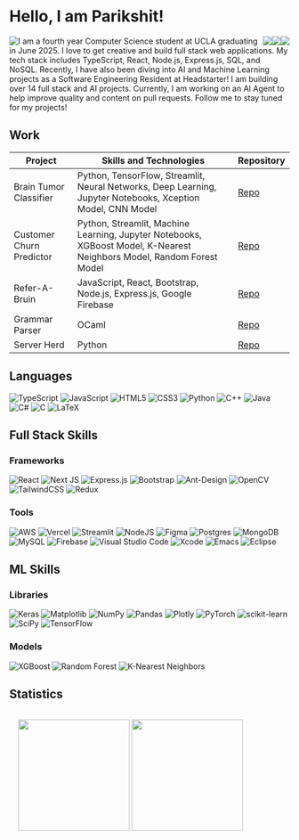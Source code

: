 # Hello, I am Parikshit!

<div>
  <span style="float: left">
    <a href="https://www.linkedin.com/in/parikshit-sood" target="_blank">
      <img src="https://img.shields.io/badge/-LinkedIn-0072b1?&style=for-the-badge&logo=linkedin&logoColor=white" />
    </a>
  </span>
  <span style="float: right">
    <a href="https://drive.google.com/file/d/1ylOQJcL13xvHvskYRcyUESf3RcMq5y1S/view?usp=sharing" target="_blank">
      <img src="https://img.shields.io/badge/-Resume-f2336f?&style=for-the-badge&logoColor=white" />
    </a>
  </span>
  <span style="float: right">
    <a href="http://parikshitsood.com" target="_blank">
      <img src="https://img.shields.io/badge/-Website-199064?&style=for-the-badge&logoColor=white" />
    </a>
  </span>
  <span style="float: right">
    <a href="https://substack.com/@theparkster" target="_blank">
      <img src="https://img.shields.io/badge/-Substack-FFA500?&style=for-the-badge&logoColor=white" />
    </a>
  </span>
</div>

I am a fourth year Computer Science student at UCLA graduating in June 2025. I love to get creative and build full stack web applications. My tech stack includes TypeScript, React, Node.js, Express.js, SQL, and NoSQL. Recently, I have also been diving into AI and Machine Learning projects as a Software Engineering Resident at Headstarter! I am building over 14 full stack and AI projects. Currently, I am working on an AI Agent to help improve quality and content on pull requests. Follow me to stay tuned for my projects!

## Work

| Project | Skills and Technologies | Repository  |
|------|-------------------------|-------------|
| Brain Tumor Classifier | Python, TensorFlow, Streamlit, Neural Networks, Deep Learning, Jupyter Notebooks, Xception Model, CNN Model | [Repo](https://github.com/parky-sood/Brain-Tumor-Classifier) |
| Customer Churn Predictor | Python, Streamlit, Machine Learning, Jupyter Notebooks, XGBoost Model, K-Nearest Neighbors Model, Random Forest Model | [Repo](https://github.com/parky-sood/Customer_Churn_Predictor) |
| Refer-A-Bruin | JavaScript, React, Bootstrap, Node.js, Express.js, Google Firebase | [Repo](https://github.com/parky-sood/refer-a-bruin)
| Grammar Parser | OCaml | [Repo](https://github.com/parky-sood/grammar-parser) |
| Server Herd | Python | [Repo](https://github.com/parky-sood/server-herd) |

## Languages

![TypeScript](https://img.shields.io/badge/typescript-%23007ACC.svg?style=for-the-badge&logo=typescript&logoColor=white) ![JavaScript](https://img.shields.io/badge/javascript-%23323330.svg?style=for-the-badge&logo=javascript&logoColor=%23F7DF1E) ![HTML5](https://img.shields.io/badge/html5-%23E34F26.svg?style=for-the-badge&logo=html5&logoColor=white) ![CSS3](https://img.shields.io/badge/css3-%231572B6.svg?style=for-the-badge&logo=css3&logoColor=white) ![Python](https://img.shields.io/badge/python-3670A0?style=for-the-badge&logo=python&logoColor=ffdd54) ![C++](https://img.shields.io/badge/c++-%2300599C.svg?style=for-the-badge&logo=c%2B%2B&logoColor=white) ![Java](https://img.shields.io/badge/java-%23ED8B00.svg?style=for-the-badge&logo=openjdk&logoColor=white) ![C#](https://img.shields.io/badge/c%23-%23239120.svg?style=for-the-badge&logo=csharp&logoColor=white) ![C](https://img.shields.io/badge/c-%2300599C.svg?style=for-the-badge&logo=c&logoColor=white) ![LaTeX](https://img.shields.io/badge/latex-%23008080.svg?style=for-the-badge&logo=latex&logoColor=white) 

## Full Stack Skills
### Frameworks

![React](https://img.shields.io/badge/react-%2320232a.svg?style=for-the-badge&logo=react&logoColor=%2361DAFB) ![Next JS](https://img.shields.io/badge/Next-black?style=for-the-badge&logo=next.js&logoColor=white) ![Express.js](https://img.shields.io/badge/express.js-%23404d59.svg?style=for-the-badge&logo=express&logoColor=%2361DAFB) ![Bootstrap](https://img.shields.io/badge/bootstrap-%238511FA.svg?style=for-the-badge&logo=bootstrap&logoColor=white) ![Ant-Design](https://img.shields.io/badge/-AntDesign-%230170FE?style=for-the-badge&logo=ant-design&logoColor=white) ![OpenCV](https://img.shields.io/badge/opencv-%23white.svg?style=for-the-badge&logo=opencv&logoColor=white) ![TailwindCSS](https://img.shields.io/badge/tailwindcss-%2338B2AC.svg?style=for-the-badge&logo=tailwind-css&logoColor=white) ![Redux](https://img.shields.io/badge/redux-%23593d88.svg?style=for-the-badge&logo=redux&logoColor=white)

### Tools

![AWS](https://img.shields.io/badge/AWS-%23FF9900.svg?style=for-the-badge&logo=amazon-aws&logoColor=white) ![Vercel](https://img.shields.io/badge/vercel-%23000000.svg?style=for-the-badge&logo=vercel&logoColor=white) ![Streamlit](https://img.shields.io/badge/Streamlit-%23FE4B4B.svg?style=for-the-badge&logo=streamlit&logoColor=white) ![NodeJS](https://img.shields.io/badge/node.js-6DA55F?style=for-the-badge&logo=node.js&logoColor=white) ![Figma](https://img.shields.io/badge/figma-%23F24E1E.svg?style=for-the-badge&logo=figma&logoColor=white) ![Postgres](https://img.shields.io/badge/postgres-%23316192.svg?style=for-the-badge&logo=postgresql&logoColor=white) ![MongoDB](https://img.shields.io/badge/MongoDB-%234ea94b.svg?style=for-the-badge&logo=mongodb&logoColor=white) ![MySQL](https://img.shields.io/badge/mysql-4479A1.svg?style=for-the-badge&logo=mysql&logoColor=white) ![Firebase](https://img.shields.io/badge/firebase-a08021?style=for-the-badge&logo=firebase&logoColor=ffcd34) ![Visual Studio Code](https://img.shields.io/badge/Visual%20Studio%20Code-0078d7.svg?style=for-the-badge&logo=visual-studio-code&logoColor=white) ![Xcode](https://img.shields.io/badge/Xcode-007ACC?style=for-the-badge&logo=Xcode&logoColor=white) ![Emacs](https://img.shields.io/badge/Emacs-%237F5AB6.svg?&style=for-the-badge&logo=gnu-emacs&logoColor=white) ![Eclipse](https://img.shields.io/badge/Eclipse-FE7A16.svg?style=for-the-badge&logo=Eclipse&logoColor=white)

## ML Skills

### Libraries
![Keras](https://img.shields.io/badge/Keras-%23D00000.svg?style=for-the-badge&logo=Keras&logoColor=white)
![Matplotlib](https://img.shields.io/badge/Matplotlib-%23ffffff.svg?style=for-the-badge&logo=Matplotlib&logoColor=black)
![NumPy](https://img.shields.io/badge/numpy-%23013243.svg?style=for-the-badge&logo=numpy&logoColor=white)
![Pandas](https://img.shields.io/badge/pandas-%23150458.svg?style=for-the-badge&logo=pandas&logoColor=white)
![Plotly](https://img.shields.io/badge/Plotly-%233F4F75.svg?style=for-the-badge&logo=plotly&logoColor=white)
![PyTorch](https://img.shields.io/badge/PyTorch-%23EE4C2C.svg?style=for-the-badge&logo=PyTorch&logoColor=white)
![scikit-learn](https://img.shields.io/badge/scikit--learn-%23F7931E.svg?style=for-the-badge&logo=scikit-learn&logoColor=white)
![SciPy](https://img.shields.io/badge/SciPy-%230C55A5.svg?style=for-the-badge&logo=scipy&logoColor=%white)
![TensorFlow](https://img.shields.io/badge/TensorFlow-%23FF6F00.svg?style=for-the-badge&logo=TensorFlow&logoColor=white)

### Models
![XGBoost](https://img.shields.io/badge/-XGBoost-EF4E2C?&style=for-the-badge&logo=xgboost&logoColor=white)
![Random Forest](https://img.shields.io/badge/-Random%20Forest-304F55?&style=for-the-badge&logoColor=white)
![K-Nearest Neighbors](https://img.shields.io/badge/-K%20Nearest%20Neighbors-3F4F75?&style=for-the-badge&logoColor=white)

## Statistics
<div class="flex" style="padding: 16px">
  <img
  height="200"
  src="https://github-readme-stats.vercel.app/api/top-langs/?username=parky-sood&bg_color=ffffff&text_color=000000&icon_color=000000&title_color=800080&rank_icon=github"
  />
  <img
    height="200"
    src="https://github-readme-stats.vercel.app/api?username=parky-sood&show_icons=true&bg_color=ffffff&text_color=000000&icon_color=000000&title_color=800080&rank_icon=github"
  />


</div>

<!--
**parky-sood/parky-sood** is a ✨ _special_ ✨ repository because its `README.md` (this file) appears on your GitHub profile.

Here are some ideas to get you started:

- 🔭 I’m currently working on ...
- 🌱 I’m currently learning ...
- 👯 I’m looking to collaborate on ...
- 🤔 I’m looking for help with ...
- 💬 Ask me about ...
- 📫 How to reach me: ...
- 😄 Pronouns: ...
- ⚡ Fun fact: ...
-->
